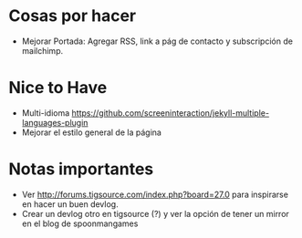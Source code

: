 # Cosas por hacer

* Mejorar Portada: Agregar RSS, link a pág de contacto y subscripción de mailchimp.


# Nice to Have

* Multi-idioma https://github.com/screeninteraction/jekyll-multiple-languages-plugin
* Mejorar el estilo general de la página

# Notas importantes

* Ver http://forums.tigsource.com/index.php?board=27.0 para inspirarse en hacer un buen devlog.
* Crear un devlog otro en tigsource (?) y ver la opción de tener un mirror en el blog de spoonmangames
